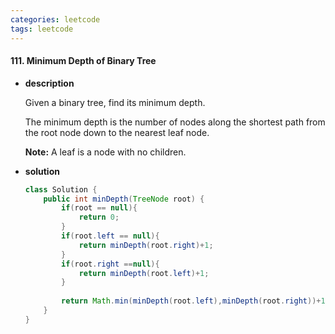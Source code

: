 ```yaml
---
categories: leetcode
tags: leetcode
---
```




#### 111. Minimum Depth of Binary Tree

- **description**

  Given a binary tree, find its minimum depth.

  The minimum depth is the number of nodes along the shortest path from the root node down to the nearest leaf node.

  **Note:** A leaf is a node with no children.

- **solution**

  ```java
  class Solution {
      public int minDepth(TreeNode root) {
          if(root == null){
              return 0;
          }
          if(root.left == null){
              return minDepth(root.right)+1;
          }
          if(root.right ==null){
              return minDepth(root.left)+1;
          }
          
          return Math.min(minDepth(root.left),minDepth(root.right))+1;
      }
  }
  ```

  
